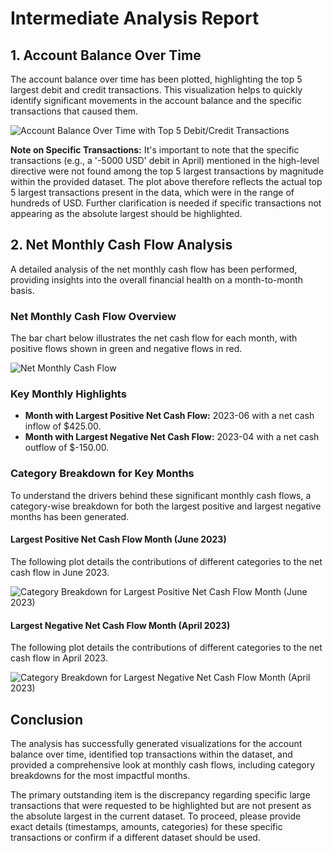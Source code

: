 # Intermediate Analysis Report

## 1. Account Balance Over Time

The account balance over time has been plotted, highlighting the top 5 largest debit and credit transactions. This visualization helps to quickly identify significant movements in the account balance and the specific transactions that caused them.

![Account Balance Over Time with Top 5 Debit/Credit Transactions](/output/annotated_balance_over_time.png)

**Note on Specific Transactions:**
It's important to note that the specific transactions (e.g., a '-5000 USD' debit in April) mentioned in the high-level directive were not found among the top 5 largest transactions by magnitude within the provided dataset. The plot above therefore reflects the actual top 5 largest transactions present in the data, which were in the range of hundreds of USD. Further clarification is needed if specific transactions not appearing as the absolute largest should be highlighted.

## 2. Net Monthly Cash Flow Analysis

A detailed analysis of the net monthly cash flow has been performed, providing insights into the overall financial health on a month-to-month basis.

### Net Monthly Cash Flow Overview

The bar chart below illustrates the net cash flow for each month, with positive flows shown in green and negative flows in red.

![Net Monthly Cash Flow](/output/net_monthly_cash_flow.png)

### Key Monthly Highlights

*   **Month with Largest Positive Net Cash Flow:** 2023-06 with a net cash inflow of $425.00.
*   **Month with Largest Negative Net Cash Flow:** 2023-04 with a net cash outflow of $-150.00.

### Category Breakdown for Key Months

To understand the drivers behind these significant monthly cash flows, a category-wise breakdown for both the largest positive and largest negative months has been generated.

#### Largest Positive Net Cash Flow Month (June 2023)

The following plot details the contributions of different categories to the net cash flow in June 2023.

![Category Breakdown for Largest Positive Net Cash Flow Month (June 2023)](/output/max_cash_flow_month_2023-06_category_breakdown.png)

#### Largest Negative Net Cash Flow Month (April 2023)

The following plot details the contributions of different categories to the net cash flow in April 2023.

![Category Breakdown for Largest Negative Net Cash Flow Month (April 2023)](/output/min_cash_flow_month_2023-04_category_breakdown.png)

## Conclusion

The analysis has successfully generated visualizations for the account balance over time, identified top transactions within the dataset, and provided a comprehensive look at monthly cash flows, including category breakdowns for the most impactful months.

The primary outstanding item is the discrepancy regarding specific large transactions that were requested to be highlighted but are not present as the absolute largest in the current dataset. To proceed, please provide exact details (timestamps, amounts, categories) for these specific transactions or confirm if a different dataset should be used.
